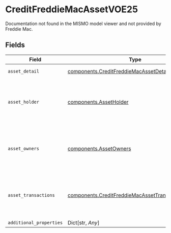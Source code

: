 # CreditFreddieMacAssetVOE25

Documentation not found in the MISMO model viewer and not provided by Freddie Mac.


## Fields

| Field                                                                                                                  | Type                                                                                                                   | Required                                                                                                               | Description                                                                                                            |
| ---------------------------------------------------------------------------------------------------------------------- | ---------------------------------------------------------------------------------------------------------------------- | ---------------------------------------------------------------------------------------------------------------------- | ---------------------------------------------------------------------------------------------------------------------- |
| `asset_detail`                                                                                                         | [components.CreditFreddieMacAssetDetailVOE25](../../models/components/creditfreddiemacassetdetailvoe25.md)             | :heavy_check_mark:                                                                                                     | Details about an asset.                                                                                                |
| `asset_holder`                                                                                                         | [components.AssetHolder](../../models/components/assetholder.md)                                                       | :heavy_check_mark:                                                                                                     | Documentation not found in the MISMO model viewer and not provided by Freddie Mac.                                     |
| `asset_owners`                                                                                                         | [components.AssetOwners](../../models/components/assetowners.md)                                                       | :heavy_check_mark:                                                                                                     | Documentation not found in the MISMO model viewer and not provided by Freddie Mac.                                     |
| `asset_transactions`                                                                                                   | [components.CreditFreddieMacAssetTransactionsVOE25](../../models/components/creditfreddiemacassettransactionsvoe25.md) | :heavy_check_mark:                                                                                                     | Documentation not found in the MISMO model viewer and not provided by Freddie Mac.                                     |
| `additional_properties`                                                                                                | Dict[str, *Any*]                                                                                                       | :heavy_minus_sign:                                                                                                     | N/A                                                                                                                    |